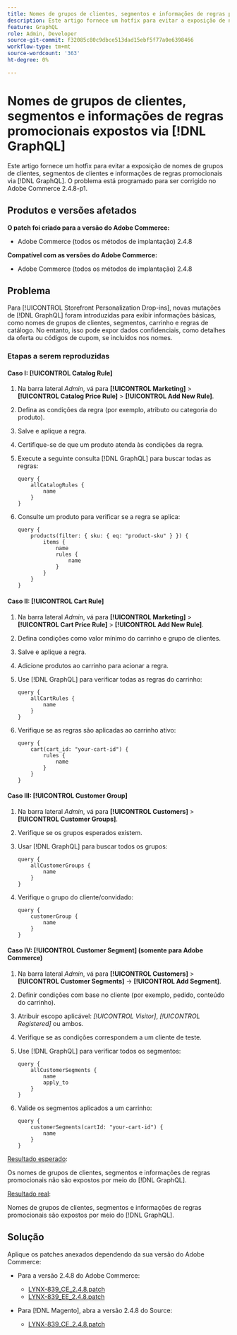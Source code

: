 ```yaml
---
title: Nomes de grupos de clientes, segmentos e informações de regras promocionais expostos via  [!DNL GraphQL]
description: Este artigo fornece um hotfix para evitar a exposição de nomes de grupos de clientes, segmentos de clientes e informações de regras promocionais via  [!DNL GraphQL].
feature: GraphQL
role: Admin, Developer
source-git-commit: f32085c80c9dbce513dad15ebf5f77a0e6398466
workflow-type: tm+mt
source-wordcount: '363'
ht-degree: 0%

---
```



# Nomes de grupos de clientes, segmentos e informações de regras promocionais expostos via [!DNL GraphQL]

Este artigo fornece um hotfix para evitar a exposição de nomes de grupos de clientes, segmentos de clientes e informações de regras promocionais via [!DNL GraphQL]. O problema está programado para ser corrigido no Adobe Commerce 2.4.8-p1.

## Produtos e versões afetados

**O patch foi criado para a versão do Adobe Commerce:**

* Adobe Commerce (todos os métodos de implantação) 2.4.8

**Compatível com as versões do Adobe Commerce:**

* Adobe Commerce (todos os métodos de implantação) 2.4.8

## Problema

Para [!UICONTROL Storefront Personalization Drop-ins], novas mutações de [!DNL GraphQL] foram introduzidas para exibir informações básicas, como nomes de grupos de clientes, segmentos, carrinho e regras de catálogo. No entanto, isso pode expor dados confidenciais, como detalhes da oferta ou códigos de cupom, se incluídos nos nomes.

### Etapas a serem reproduzidas

#### Caso I: [!UICONTROL Catalog Rule]

1. Na barra lateral *Admin*, vá para **[!UICONTROL Marketing]** > **[!UICONTROL Catalog Price Rule]** > **[!UICONTROL Add New Rule]**.
1. Defina as condições da regra (por exemplo, atributo ou categoria do produto).
1. Salve e aplique a regra.
1. Certifique-se de que um produto atenda às condições da regra.
1. Execute a seguinte consulta [!DNL GraphQL] para buscar todas as regras:

   ```
   query {
       allCatalogRules {
           name
       }
   }
   ```

1. Consulte um produto para verificar se a regra se aplica:

   ```
   query {
       products(filter: { sku: { eq: "product-sku" } }) {
           items {
               name
               rules {
                   name
               }
           }
       }
   }
   ```

#### Caso II: [!UICONTROL Cart Rule]

1. Na barra lateral *Admin*, vá para **[!UICONTROL Marketing]** > **[!UICONTROL Cart Price Rule]** > **[!UICONTROL Add New Rule]**.
1. Defina condições como valor mínimo do carrinho e grupo de clientes.
1. Salve e aplique a regra.
1. Adicione produtos ao carrinho para acionar a regra.
1. Use [!DNL GraphQL] para verificar todas as regras do carrinho:

   ```
   query {
       allCartRules {
           name
       }
   }
   ```

1. Verifique se as regras são aplicadas ao carrinho ativo:

   ```
   query {
       cart(cart_id: "your-cart-id") {
           rules {
               name
           }
       }
   }
   ```

#### Caso III: [!UICONTROL Customer Group]

1. Na barra lateral *Admin*, vá para **[!UICONTROL Customers]** > **[!UICONTROL Customer Groups]**.
1. Verifique se os grupos esperados existem.
1. Usar [!DNL GraphQL] para buscar todos os grupos:

   ```
   query {
       allCustomerGroups {
           name
       }
   }
   ```

1. Verifique o grupo do cliente/convidado:

   ```
   query {
       customerGroup {
           name
       }
   }
   ```

#### Caso IV: [!UICONTROL Customer Segment] (somente para Adobe Commerce)

1. Na barra lateral *Admin*, vá para **[!UICONTROL Customers]** > **[!UICONTROL Customer Segments]** → **[!UICONTROL Add Segment]**.
1. Definir condições com base no cliente (por exemplo, pedido, conteúdo do carrinho).
1. Atribuir escopo aplicável: *[!UICONTROL Visitor]*, *[!UICONTROL Registered]* ou ambos.
1. Verifique se as condições correspondem a um cliente de teste.
1. Use [!DNL GraphQL] para verificar todos os segmentos:

   ```
   query {
       allCustomerSegments {
           name
           apply_to
       }
   }
   ```

1. Valide os segmentos aplicados a um carrinho:

   ```
   query {
       customerSegments(cartId: "your-cart-id") {
           name
       }
   }
   ```

<u>Resultado esperado</u>:

Os nomes de grupos de clientes, segmentos e informações de regras promocionais não são expostos por meio do [!DNL GraphQL].

<u>Resultado real</u>:

Nomes de grupos de clientes, segmentos e informações de regras promocionais são expostos por meio do [!DNL GraphQL].

## Solução

Aplique os patches anexados dependendo da sua versão do Adobe Commerce:

* Para a versão 2.4.8 do Adobe Commerce:

   * [LYNX-839_CE_2.4.8.patch](assets/LYNX-839_CE_2.4.8.patch.zip)
   * [LYNX-839_EE_2.4.8.patch](assets/LYNX-839_EE_2.4.8.patch.zip)

* Para [!DNL Magento], abra a versão 2.4.8 do Source:

   * [LYNX-839_CE_2.4.8.patch](assets/LYNX-839_CE_2.4.8.patch.zip)
